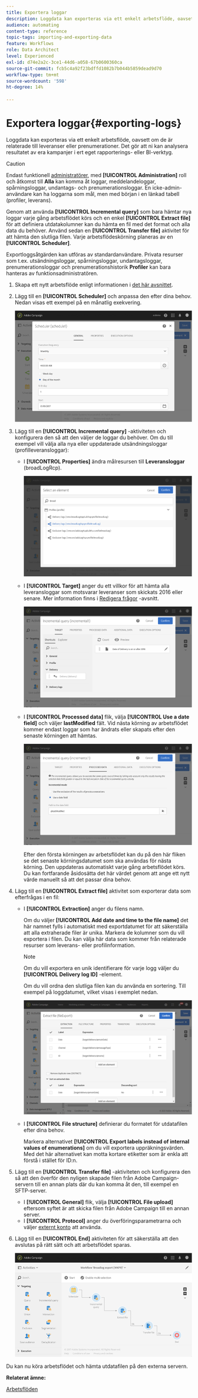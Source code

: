 ```yaml
---
title: Exportera loggar
description: Loggdata kan exporteras via ett enkelt arbetsflöde, oavsett om de är relaterade till leveranser eller prenumerationer.
audience: automating
content-type: reference
topic-tags: importing-and-exporting-data
feature: Workflows
role: Data Architect
level: Experienced
exl-id: d74e2a2c-3ce1-44d6-a058-67b0600360ca
source-git-commit: fcb5c4a92f23bdffd1082b7b044b5859dead9d70
workflow-type: tm+mt
source-wordcount: '598'
ht-degree: 14%

---
```


# Exportera loggar{#exporting-logs}

Loggdata kan exporteras via ett enkelt arbetsflöde, oavsett om de är relaterade till leveranser eller prenumerationer. Det gör att ni kan analysera resultatet av era kampanjer i ert eget rapporterings- eller BI-verktyg.

>[!CAUTION]
>
>Endast funktionell [administratörer](../../administration/using/users-management.md#functional-administrators), med **[!UICONTROL Administration]** roll och åtkomst till **Alla** kan komma åt loggar, meddelandeloggar, spårningsloggar, undantags- och prenumerationsloggar. En icke-admin-användare kan ha loggarna som mål, men med början i en länkad tabell (profiler, leverans).

Genom att använda **[!UICONTROL Incremental query]** som bara hämtar nya loggar varje gång arbetsflödet körs och en enkel **[!UICONTROL Extract file]** för att definiera utdatakolumner kan du hämta en fil med det format och alla data du behöver. Använd sedan en **[!UICONTROL Transfer file]** aktivitet för att hämta den slutliga filen. Varje arbetsflödeskörning planeras av en **[!UICONTROL Scheduler]**.

Exportloggsåtgärden kan utföras av standardanvändare. Privata resurser som t.ex. utsändningsloggar, spårningsloggar, undantagsloggar, prenumerationsloggar och prenumerationshistorik **Profiler** kan bara hanteras av funktionsadministratören.

1. Skapa ett nytt arbetsflöde enligt informationen i [det här avsnittet](../../automating/using/building-a-workflow.md#creating-a-workflow).
1. Lägg till en **[!UICONTROL Scheduler]** och anpassa den efter dina behov. Nedan visas ett exempel på en månatlig exekvering.

   ![](assets/export_logs_scheduler.png)

1. Lägg till en **[!UICONTROL Incremental query]** -aktiviteten och konfigurera den så att den väljer de loggar du behöver. Om du till exempel vill välja alla nya eller uppdaterade utsändningsloggar (profilleveransloggar):

   * I **[!UICONTROL Properties]** ändra målresursen till **Leveransloggar** (broadLogRcp).

     ![](assets/export_logs_query_properties.png)

   * I **[!UICONTROL Target]** anger du ett villkor för att hämta alla leveransloggar som motsvarar leveranser som skickats 2016 eller senare. Mer information finns i [Redigera frågor](../../automating/using/editing-queries.md#creating-queries) -avsnitt.

     ![](assets/export_logs_query_target.png)

   * I **[!UICONTROL Processed data]** flik, välja **[!UICONTROL Use a date field]** och väljer **lastModified** fält. Vid nästa körning av arbetsflödet kommer endast loggar som har ändrats eller skapats efter den senaste körningen att hämtas.

     ![](assets/export_logs_query_processeddata.png)

     Efter den första körningen av arbetsflödet kan du på den här fliken se det senaste körningsdatumet som ska användas för nästa körning. Den uppdateras automatiskt varje gång arbetsflödet körs. Du kan fortfarande åsidosätta det här värdet genom att ange ett nytt värde manuellt så att det passar dina behov.

1. Lägg till en **[!UICONTROL Extract file]** aktivitet som exporterar data som efterfrågas i en fil:

   * I **[!UICONTROL Extraction]** anger du filens namn.

     Om du väljer **[!UICONTROL Add date and time to the file name]** det här namnet fylls i automatiskt med exportdatumet för att säkerställa att alla extraherade filer är unika. Markera de kolumner som du vill exportera i filen. Du kan välja här data som kommer från relaterade resurser som leverans- eller profilinformation.

     >[!NOTE]
     >
     >Om du vill exportera en unik identifierare för varje logg väljer du **[!UICONTROL Delivery log ID]** -element.

     Om du vill ordna den slutliga filen kan du använda en sortering. Till exempel på loggdatumet, vilket visas i exemplet nedan.

     ![](assets/export_logs_extractfile_extraction.png)

   * I **[!UICONTROL File structure]** definierar du formatet för utdatafilen efter dina behov.

     Markera alternativet **[!UICONTROL Export labels instead of internal values of enumerations]** om du vill exportera uppräkningsvärden.  Med det här alternativet kan motta kortare etiketter som är enkla att förstå i stället för ID:n.

1. Lägg till en **[!UICONTROL Transfer file]** -aktiviteten och konfigurera den så att den överför den nyligen skapade filen från Adobe Campaign-servern till en annan plats där du kan komma åt den, till exempel en SFTP-server.

   * I **[!UICONTROL General]** flik, välja **[!UICONTROL File upload]** eftersom syftet är att skicka filen från Adobe Campaign till en annan server.
   * I **[!UICONTROL Protocol]** anger du överföringsparametrarna och väljer [externt konto](../../administration/using/external-accounts.md#creating-an-external-account) att använda.

1. Lägg till en **[!UICONTROL End]** aktiviteten för att säkerställa att den avslutas på rätt sätt och att arbetsflödet sparas.

   ![](assets/export_logs_example_workflow.png)

Du kan nu köra arbetsflödet och hämta utdatafilen på den externa servern.

**Relaterat ämne:**

[Arbetsflöden](../../automating/using/get-started-workflows.md)
